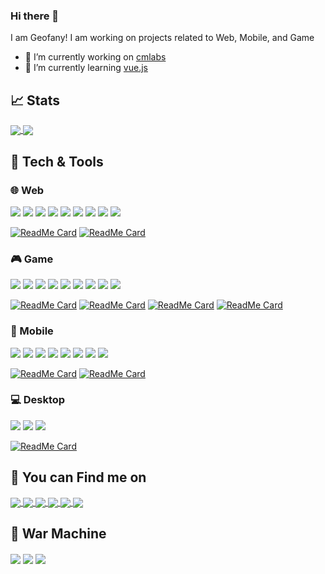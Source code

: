 ### Hi there 👋
I am Geofany! I am working on projects related to Web, Mobile, and Game
<!--
**geofany/geofany** is a ✨ _special_ ✨ repository because its `README.md` (this file) appears on your GitHub profile.

Here are some ideas to get you started:

- 🔭 I’m currently working on ...
- 🌱 I’m currently learning ...
- 👯 I’m looking to collaborate on ...
- 🤔 I’m looking for help with ...
- 💬 Ask me about ...
- 📫 How to reach me: ...
- 😄 Pronouns: ...
- ⚡ Fun fact: ...
-->

- :office: I’m currently working on <a href="https://github.com/cmlabsdev">cmlabs</a>
- 🌱 I’m currently learning <a href="https://vuejs.org/">vue.js</a>

## :chart_with_upwards_trend: Stats

<a href="https://github.com/anuraghazra/github-readme-stats">
  <img align="center" src="https://github-readme-stats.vercel.app/api?username=geofany&count_private=true&theme=algolia&include_all_commits=true&show_icons=true&line_height=20" />
</a>
<a href="https://github.com/anuraghazra/github-readme-stats">
  <img align="center" src="https://github-readme-stats.vercel.app/api/top-langs/?username=geofany&layout=compact&count_private=true&theme=algolia" />
</a>

## :construction_worker: Tech & Tools
### :globe_with_meridians: Web
![](https://img.shields.io/badge/Editor-Atom-informational?style=flat&logo=Atom&logoColor=009F6D&color=009F6D)
![](https://img.shields.io/badge/Framework-Laravel-informational?style=flat&logo=Laravel&logoColor=F35045&color=F35045)
![](https://img.shields.io/badge/Code-HTML5-informational?style=flat&logo=HTML5&logoColor=E34F26&color=E34F26)
![](https://img.shields.io/badge/Code-CSS3-informational?style=flat&logo=CSS3&logoColor=0C73B8&color=0C73B8)
![](https://img.shields.io/badge/Code-JavaScript-informational?style=flat&logo=JavaScript&logoColor=F7DF1E&color=F7DF1E)
![](https://img.shields.io/badge/Code-PHP-informational?style=flat&logo=PHP&logoColor=6383BB&color=6383BB)
![](https://img.shields.io/badge/Code-Vue-informational?style=flat&logo=Vue.js&logoColor=3FB27F&color=3FB27F)
![](https://img.shields.io/badge/Styling-Bootstrap-informational?style=flat&logo=Bootstrap&logoColor=563D7C&color=563D7C)
![](https://img.shields.io/badge/DB-MySQL-informational?style=flat&logo=MySQL&logoColor=015F8B&color=015F8B)

[![ReadMe Card](https://github-readme-stats.vercel.app/api/pin/?username=geofany&repo=Face-Code&show_owner=true&theme=algolia)](https://github.com/anuraghazra/github-readme-stats)
[![ReadMe Card](https://github-readme-stats.vercel.app/api/pin/?username=geofany&repo=Kasir&show_owner=true&theme=algolia)](https://github.com/anuraghazra/github-readme-stats)



### :video_game: Game
![](https://img.shields.io/badge/Editor-VSCode-informational?style=flat&logo=Visual%20Studio%20Code&logoColor=007ACC&color=007ACC)
![](https://img.shields.io/badge/Editor-Atom-informational?style=flat&logo=Atom&logoColor=009F6D&color=009F6D)
![](https://img.shields.io/badge/Engine-Unity-informational?style=flat&logo=Unity&logoColor=212B35&color=212B35)
![](https://img.shields.io/badge/Engine-Godot%20Engine-informational?style=flat&logo=Godot%20Engine&logoColor=4588B9&color=4588B9)
![](https://img.shields.io/badge/Engine-Ren%27Py%20Engine-informational?style=flat&logo=Ren%27Py&logoColor=FF7F7F&color=FF7F7F)
![](https://img.shields.io/badge/Code-C%23-informational?style=flat&logo=C%20Sharp&logoColor=68217A&color=68217A)
![](https://img.shields.io/badge/Code-Godot%20Script-informational?style=flat&logo=Godot%20Engine&logoColor=4588B9&color=4588B9)
![](https://img.shields.io/badge/Code-Python-informational?style=flat&logo=Python&logoColor=3476AB&color=3476AB)
![](https://img.shields.io/badge/Code-C%2B%2B-informational?style=flat&logo=C%2B%2B&logoColor=00599C&color=00599C)

[![ReadMe Card](https://github-readme-stats.vercel.app/api/pin/?username=geofany&repo=Chick-Gu&show_owner=true&theme=algolia)](https://github.com/anuraghazra/github-readme-stats)
[![ReadMe Card](https://github-readme-stats.vercel.app/api/pin/?username=geofany&repo=Ayo-Tanam&show_owner=true&theme=algolia)](https://github.com/anuraghazra/github-readme-stats)
[![ReadMe Card](https://github-readme-stats.vercel.app/api/pin/?username=geofany&repo=Milos-Bros&show_owner=true&theme=algolia)](https://github.com/anuraghazra/github-readme-stats)
[![ReadMe Card](https://github-readme-stats.vercel.app/api/pin/?username=geofany&repo=Head-Soccer&show_owner=true&theme=algolia)](https://github.com/anuraghazra/github-readme-stats)

### :iphone: Mobile
![](https://img.shields.io/badge/Editor-VSCode-informational?style=flat&logo=Visual%20Studio%20Code&logoColor=007ACC&color=007ACC)
![](https://img.shields.io/badge/Editor-Android%20Studio-informational?style=flat&logo=Android%20Studio&logoColor=3DDC84&color=3DDC84)
![](https://img.shields.io/badge/Framework-Flutter-informational?style=flat&logo=Flutter&logoColor=45D1FD&color=45D1FD)
![](https://img.shields.io/badge/Code-Dart-informational?style=flat&logo=Dart&logoColor=04599C&color=04599C)
![](https://img.shields.io/badge/Code-Java-informational?style=flat&logo=Java&logoColor=F89917&color=F89917)
![](https://img.shields.io/badge/DB-MySQL-informational?style=flat&logo=MySQL&logoColor=015F8B&color=015F8B)
![](https://img.shields.io/badge/DB-Firebase-informational?style=flat&logo=Firebase&logoColor=ED800F&color=ED800F)
![](https://img.shields.io/badge/DB-SQLite-informational?style=flat&logo=SQLite&logoColor=003B57&color=003B57)

[![ReadMe Card](https://github-readme-stats.vercel.app/api/pin/?username=geofany&repo=covid_19&show_owner=true&theme=algolia)](https://github.com/anuraghazra/github-readme-stats)
[![ReadMe Card](https://github-readme-stats.vercel.app/api/pin/?username=geofany&repo=Dota2-Heroes&show_owner=true&theme=algolia)](https://github.com/anuraghazra/github-readme-stats)

### :computer: Desktop
![](https://img.shields.io/badge/Editor-NetBeans-informational?style=flat&logo=Apache%20NetBeans%20IDE&logoColor=447EBA&color=447EBA)
![](https://img.shields.io/badge/Code-Java-informational?style=flat&logo=Java&logoColor=F89917&color=F89917)
![](https://img.shields.io/badge/DB-MySQL-informational?style=flat&logo=MySQL&logoColor=015F8B&color=015F8B)

[![ReadMe Card](https://github-readme-stats.vercel.app/api/pin/?username=geofany&repo=Petani-Terpadu&show_owner=true&theme=algolia)](https://github.com/anuraghazra/github-readme-stats)


## :mega: You can Find me on
<a href="https://t.me/Geofany10">
   <img align="center" src="https://img.shields.io/badge/Telegram-2CA5E0?style=for-the-badge&logo=telegram&logoColor=white" />
</a>

<a href="mailto:geofanygalindra@gmail.com">
   <img align="center" src="https://img.shields.io/badge/Gmail-D14836?style=for-the-badge&logo=gmail&logoColor=white" />
</a>

<a href="https://www.facebook.com/GeGaRezpect/">
   <img align="center" src="https://img.shields.io/badge/Facebook-1877F2?style=for-the-badge&logo=facebook&logoColor=white" />
</a>

<a href="https://www.instagram.com/__gegas__/">
   <img align="center" src="https://img.shields.io/badge/Instagram-E4405F?style=for-the-badge&logo=instagram&logoColor=white" />
</a>

<a href="https://www.linkedin.com/in/geofany-galindra-5748a31b2/">
   <img align="center" src="https://img.shields.io/badge/LinkedIn-0077B5?style=for-the-badge&logo=linkedin&logoColor=white" />
</a>

<a href="https://steamcommunity.com/id/4n0n">
   <img align="center" src="https://img.shields.io/badge/Steam-000000?style=for-the-badge&logo=steam&logoColor=white" />
</a>

## :robot: War Machine
<a>
  <img align="center" src="https://img.shields.io/badge/Windows-Acer_E5_476G-0078D6?style=for-the-badge&logo=windows&logoColor=white" />
</a>

<a>
  <img align="center" src="https://img.shields.io/badge/Intel-Core_i5_8250U-0071C5?style=for-the-badge&logo=intel&logoColor=white" />
</a>

<a>
  <img align="center" src="https://img.shields.io/badge/NVIDIA-MX150-76B900?style=for-the-badge&logo=nvidia&logoColor=white" />
</a>

